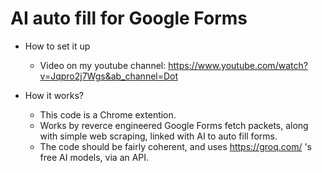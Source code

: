 # AI auto fill for Google Forms

- How to set it up
  - Video on my youtube channel: 
    https://www.youtube.com/watch?v=Jqpro2j7Wgs&ab_channel=Dot

- How it works?
  - This code is a Chrome extention.
  - Works by reverce engineered Google Forms fetch packets, along with simple web scraping, linked with AI to auto fill forms.
  - The code should be fairly coherent, and uses https://groq.com/ 's free AI models, via an API. 
